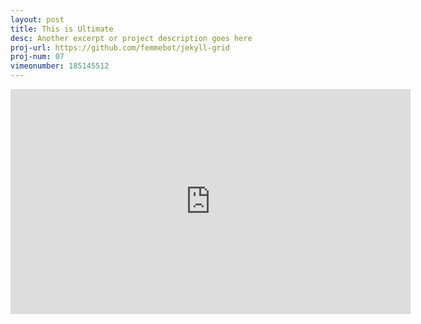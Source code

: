 ```yaml
---
layout: post
title: This is Ultimate
desc: Another excerpt or project description goes here
proj-url: https://github.com/femmebot/jekyll-grid
proj-num: 07
vimeonumber: 185145512
---
```


<iframe src="https://player.vimeo.com/video/185145512" width="640" height="360" frameborder="0" webkitallowfullscreen mozallowfullscreen allowfullscreen></iframe>
